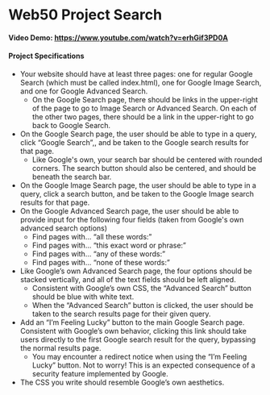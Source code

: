 # Web50 Project Search

#### Video Demo: https://www.youtube.com/watch?v=erhGif3PD0A

#### Project Specifications

- Your website should have at least three pages: one for regular Google Search (which must be called index.html), one for Google Image Search, and one for Google Advanced Search.
    - On the Google Search page, there should be links in the upper-right of the page to go to Image Search or Advanced Search. On each of the other two pages, there should be a link in the upper-right to go back to Google Search.
- On the Google Search page, the user should be able to type in a query, click “Google Search”,, and be taken to the Google search results for that page.
    - Like Google's own, your search bar should be centered with rounded corners. The search button should also be centered, and should be beneath the search bar.
- On the Google Image Search page, the user should be able to type in a query, click a search button, and be taken to the Google Image search results for that page.
- On the Google Advanced Search page, the user should be able to provide input for the following four fields (taken from Google's own advanced search options)
    - Find pages with… “all these words:”
    - Find pages with… “this exact word or phrase:”
    - Find pages with… “any of these words:”
    - Find pages with… “none of these words:”
- Like Google’s own Advanced Search page, the four options should be stacked vertically, and all of the text fields should be left aligned.
    - Consistent with Google’s own CSS, the “Advanced Search” button should be blue with white text.
    - When the “Advanced Search” button is clicked, the user should be taken to the search results page for their given query.
- Add an “I’m Feeling Lucky” button to the main Google Search page. Consistent with Google’s own behavior, clicking this link should take users directly to the first Google search result for the query, bypassing the normal results page.
    - You may encounter a redirect notice when using the “I’m Feeling Lucky” button. Not to worry! This is an expected consequence of a security feature implemented by Google.
- The CSS you write should resemble Google’s own aesthetics.
